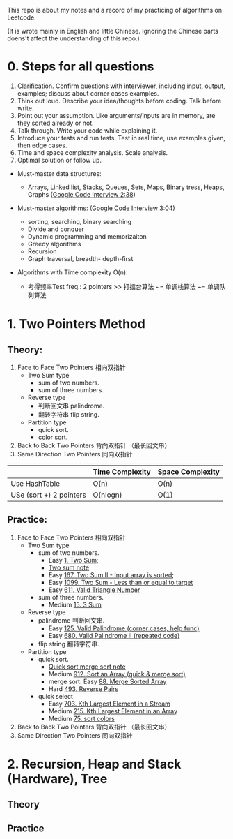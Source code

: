 This repo is about my notes and a record of my practicing of algorithms on Leetcode. 

(It is wrote mainly in English and little Chinese. Ignoring the Chinese parts doens't affect the understanding of this repo.)    

# 0. Steps for all questions

1. Clarification. Confirm questions with interviewer, including input, output, examples; discuss about corner cases examples.
2. Think out loud. Describe your idea/thoughts before coding. Talk before write.
3. Point out your assumption. Like arguments/inputs are in memory, are they sorted already or not.
4. Talk through. Write your code while explaining it.
5. Introduce your tests and run tests. Test in real time, use examples given, then edge cases. 
6. Time and space complexity analysis. Scale analysis.
7. Optimal solution or follow up.


- Must-master data structures:
  - Arrays, Linked list, Stacks, Queues, Sets, Maps, Binary tress, Heaps, Graphs ([Google Code Interview 2:38](https://www.youtube.com/watch?v=6ZZX9iIgFoo))    

- Must-master algorithms: ([Google Code Interview 3:04](https://www.youtube.com/watch?v=6ZZX9iIgFoo)) 
  - sorting, searching, binary searching
  - Divide and conquer
  - Dynamic programming and memorizaiton
  - Greedy algorithms
  - Recursion
  - Graph traversal, breadth- depth-first  

- Algorithms with Time complexity O(n):
  - 考得频率Test freq.: 2 pointers >> 打擂台算法 ~= 单调栈算法 ~= 单调队列算法

# 1. Two Pointers Method

## Theory:

1. Face to Face Two Pointers 相向双指针 
   - Two Sum type
     - sum of two numbers. 
     - sum of three numbers. 
   - Reverse type     
     - 判断回文串 palindrome. 
     - 翻转字符串 flip string. 
   - Partition type
     - quick sort. 
     - color sort.
2. Back to Back Two Pointers 背向双指针 （最长回文串）
3. Same Direction Two Pointers 同向双指针  


||Time Complexity|Space Complexity|
|-|-|-|
|Use HashTable| O(n)|O(n)|
|USe (sort +) 2 pointers|O(nlogn)|O(1)|



  
## Practice:

1. Face to Face Two Pointers 相向双指针 
   - Two Sum type
     - sum of two numbers.  
       - Easy [1. Two Sum](leetcode/1.twosum.md); 
       - [Two sum note](note/twosumnote.md)
       - Easy [167. Two Sum II - Input array is sorted](leetcode/167.Two_Sum_II_Input_array_is_sorted.md);  
       - Easy [1099. Two Sum - Less than or equal to target](leetcode/1099.Two_Sum_Less_than_or_equal_to_target.md) 
       - Easy [611. Valid Triangle Number](leetcode/611.Valid_Triangle_Number.md) 
     - sum of three numbers. 
       - Medium [15. 3 Sum](leetcode/15.3sum.md)
   - Reverse type     
     - palindrome 判断回文串. 
       - Easy [125. Valid Palindrome (corner cases, help func)](leetcode/125.Valid_Palindrome.md) 
       - Easy [680. Valid Palindrome II (repeated code)](leetcode/680.Valid_Palindrome_II.md) 
     - flip string 翻转字符串. 
   - Partition type
     - quick sort. 
       - [Quick sort merge sort note](note/quick_sort_merge_sort_note.md)
       - Medium [912. Sort an Array (quick & merge sort)](leetcode/912.sort_an_array.md)
       - merge sort. Easy [88. Merge Sorted Array](leetcode/88.Merge_Sorted_Array.md)
       - Hard [493. Reverse Pairs](leetcode/493.Reverse_Pairs.md)
     - quick select
       - Easy [703. Kth Largest Element in a Stream](leetcode/703.Kth_Largest_Element_in_a_Stream.md)
       - Medium [215. Kth Largest Element in an Array](leetcode/215.Kth_Largest_Element_in_an_Array.md)
       - Medium [75. sort colors](leetcode/75.sort_colors.md)
2. Back to Back Two Pointers 背向双指针 （最长回文串）
3. Same Direction Two Pointers 同向双指针  


# 2. Recursion, Heap and Stack (Hardware), Tree

## Theory

## Practice

